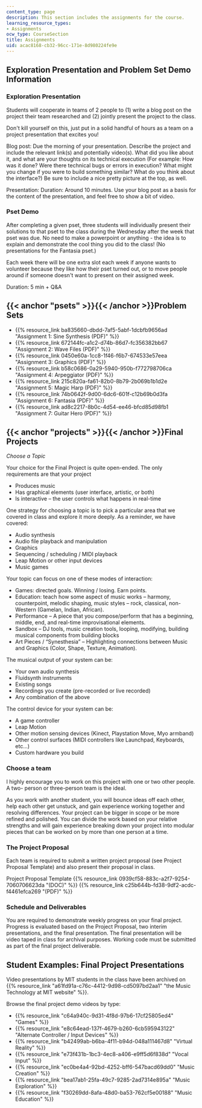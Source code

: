 ```yaml
---
content_type: page
description: This section includes the assignments for the course.
learning_resource_types:
- Assignments
ocw_type: CourseSection
title: Assignments
uid: acac8168-cb32-96cc-171e-8d980224fe9e
---
```


Exploration Presentation and Problem Set Demo Information
---------------------------------------------------------

### Exploration Presentation

Students will cooperate in teams of 2 people to (1) write a blog post on the project their team researched and (2) jointly present the project to the class.

Don't kill yourself on this, just put in a solid handful of hours as a team on a project presentation that excites you!

Blog post: Due the morning of your presentation. Describe the project and include the relevant link(s) and potentially video(s). What did you like about it, and what are your thoughts on its technical execution (For example: How was it done? Were there technical bugs or errors in execution? What might you change if you were to build something similar? What do you think about the interface?) Be sure to include a nice pretty picture at the top, as well.

Presentation: Duration: Around 10 minutes. Use your blog post as a basis for the content of the presentation, and feel free to show a bit of video.

### Pset Demo

After completing a given pset, three students will individually present their solutions to that pset to the class during the Wednesday after the week that pset was due. No need to make a powerpoint or anything - the idea is to explain and demonstrate the cool thing you did to the class! (No presentations for the Fantasia pset.)

Each week there will be one extra slot each week if anyone wants to volunteer because they like how their pset turned out, or to move people around if someone doesn't want to present on their assigned week.

Duration: 5 min + Q&A

{{< anchor "psets" >}}{{< /anchor >}}Problem Sets
-------------------------------------------------

*   {{% resource_link ba835660-dbdd-7af5-5abf-1dcbfb9656ad "Assignment 1: Sine Synthesis (PDF)" %}}
*   {{% resource_link 672144fc-a1c2-d74b-86d7-fc356382bb67 "Assignment 2: Wave Files (PDF)" %}}
*   {{% resource_link 0450e60a-1cc8-1f46-f6b7-674533e57eea "Assignment 3: Graphics (PDF)" %}}
*   {{% resource_link b58c0686-0a29-5940-950b-f772798706ca "Assignment 4: Arpeggiator (PDF)" %}}
*   {{% resource_link 215c820a-fa61-82b0-8b79-2b069b1b1d2e "Assignment 5: Magic Harp (PDF)" %}}
*   {{% resource_link 74b0642f-9d00-6dc6-601f-c12b69b0d3fa "Assignment 6: Fantasia (PDF)" %}}
*   {{% resource_link ad8c2217-8b0c-4d54-ee46-bfcd85d98fb1 "Assignment 7: Guitar Hero (PDF)" %}}

{{< anchor "projects" >}}{{< /anchor >}}Final Projects
------------------------------------------------------

_Choose a Topic_

Your choice for the Final Project is quite open-ended. The only requirements are that your project

*   Produces music
*   Has graphical elements (user interface, artistic, or both)
*   Is interactive – the user controls what happens in real-time

One strategy for choosing a topic is to pick a particular area that we covered in class and explore it more deeply. As a reminder, we have covered:

*   Audio synthesis
*   Audio file playback and manipulation
*   Graphics
*   Sequencing / scheduling / MIDI playback
*   Leap Motion or other input devices
*   Music games

Your topic can focus on one of these modes of interaction:

*   Games: directed goals. Winning / losing. Earn points.
*   Education: teach how some aspect of music works – harmony, counterpoint, melodic shaping, music styles – rock, classical, non-Western (Gamelan, Indian, African).
*   Performance – A piece that you compose/perform that has a beginning, middle, end, and real-time improvisational elements.
*   Sandbox – DJ tools, music creation tools, looping, modifying, building musical components from building blocks
*   Art Pieces / “Synesthesia” – Highlighting connections between Music and Graphics (Color, Shape, Texture, Animation).

The musical output of your system can be:

*   Your own audio synthesis
*   Fluidsynth instruments
*   Existing songs
*   Recordings you create (pre-recorded or live recorded)
*   Any combination of the above

The control device for your system can be:

*   A game controller
*   Leap Motion
*   Other motion sensing devices (Kinect, Playstation Move, Myo armband)
*   Other control surfaces (MIDI controllers like Launchpad, Keyboards, etc...)
*   Custom hardware you build

### Choose a team

I highly encourage you to work on this project with one or two other people. A two- person or three-person team is the ideal.

As you work with another student, you will bounce ideas off each other, help each other get unstuck, and gain experience working together and resolving differences. Your project can be bigger in scope or be more refined and polished. You can divide the work based on your relative strengths and will gain experience breaking down your project into modular pieces that can be worked on by more than one person at a time.

### The Project Proposal

Each team is required to submit a written project proposal (see Project Proposal Template) and also present their proposal in class.

Project Proposal Template {{% resource_link 0939cf58-883c-a2f7-9254-7060706623da "(DOC)" %}} {{% resource_link c25b644b-fd38-9df2-acdc-f4461efca269 "(PDF)" %}}

### Schedule and Deliverables

You are required to demonstrate weekly progress on your final project. Progress is evaluated based on the Project Proposal, two interim presentations, and the final presentation. The final presentation will be video taped in class for archival purposes. Working code must be submitted as part of the final project deliverable.

Student Examples: Final Project Presentations
---------------------------------------------

Video presentations by MIT students in the class have been archived on {{% resource_link "a61fd91a-c76c-4412-9d98-cd5097bd2aa1" "the Music Technology at MIT website" %}}.

Browse the final project demo videos by type:

*   {{% resource_link "c64a940c-9d31-4f8d-97b6-17cf25805ed4" "Games" %}}
*   {{% resource_link "e8c64ead-137f-4679-b260-6cb595943122" "Alternate Controller / Input Devices" %}}
*   {{% resource_link "b42499ab-b6ba-4f11-b94d-048a111467d8" "Virtual Reality" %}}
*   {{% resource_link "e73f431b-1bc3-4ec8-a406-e9ff5d6f838d" "Vocal Input" %}}
*   {{% resource_link "ec0be4a4-92bd-4252-bff6-547bacd69dd0" "Music Creation" %}}
*   {{% resource_link "bea17ab1-25fa-49c7-9285-2ad7314e895a" "Music Exploration" %}}
*   {{% resource_link "f30269dd-8afa-48d0-ba53-762cf5e00188" "Music Education" %}}